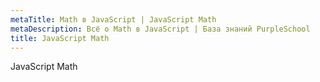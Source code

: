 ```yaml
---
metaTitle: Math в JavaScript | JavaScript Math
metaDescription: Всё о Math в JavaScript | База знаний PurpleSchool
title: JavaScript Math
---
```


JavaScript Math
